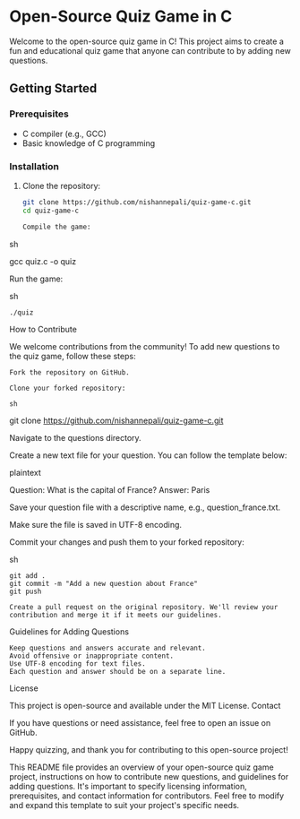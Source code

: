 # Open-Source Quiz Game in C

Welcome to the open-source quiz game in C! This project aims to create a fun and educational quiz game that anyone can contribute to by adding new questions. 

## Getting Started

### Prerequisites
- C compiler (e.g., GCC)
- Basic knowledge of C programming

### Installation

1. Clone the repository:
   ```sh
   git clone https://github.com/nishannepali/quiz-game-c.git
   cd quiz-game-c

   Compile the game:

sh

gcc quiz.c -o quiz

Run the game:

sh

    ./quiz

How to Contribute

We welcome contributions from the community! To add new questions to the quiz game, follow these steps:

    Fork the repository on GitHub.

    Clone your forked repository:

    sh

git clone https://github.com/nishannepali/quiz-game-c.git

Navigate to the questions directory.

Create a new text file for your question. You can follow the template below:

plaintext

Question: What is the capital of France?
Answer: Paris

Save your question file with a descriptive name, e.g., question_france.txt.

Make sure the file is saved in UTF-8 encoding.

Commit your changes and push them to your forked repository:

sh

    git add .
    git commit -m "Add a new question about France"
    git push

    Create a pull request on the original repository. We'll review your contribution and merge it if it meets our guidelines.

Guidelines for Adding Questions

    Keep questions and answers accurate and relevant.
    Avoid offensive or inappropriate content.
    Use UTF-8 encoding for text files.
    Each question and answer should be on a separate line.

License

This project is open-source and available under the MIT License.
Contact

If you have questions or need assistance, feel free to open an issue on GitHub.

Happy quizzing, and thank you for contributing to this open-source project!




This README file provides an overview of your open-source quiz game project, instructions on how to contribute new questions, and guidelines for adding questions. It's important to specify licensing information, prerequisites, and contact information for contributors. Feel free to modify and expand this template to suit your project's specific needs.

